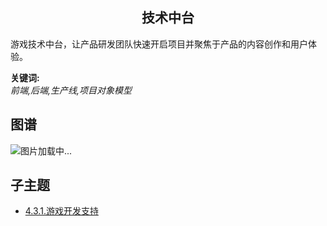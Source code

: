 <h2 align="center">技术中台</h2>
<p>
游戏技术中台，让产品研发团队快速开启项目并聚焦于产品的内容创作和用户体验。
</p>

**关键词:**<br/> 
*前端,后端,生产线,项目对象模型*

## 图谱
![图片加载中...](https://github.com/gonglei007/GameDevMind/blob/main/exports/4.3.技术中台.png?raw=true)

## 子主题
* [4.3.1.游戏开发支持](https://github.com/gonglei007/GameDevMind/blob/main/mds/4.3.1.游戏开发支持.md)
